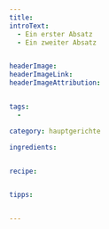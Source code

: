 ```yaml
---
title:
introText:
  - Ein erster Absatz
  - Ein zweiter Absatz


headerImage:
headerImageLink:
headerImageAttribution:


tags:
  -

category: hauptgerichte

ingredients:


recipe:


tipps:


---
```

